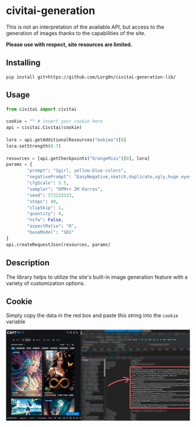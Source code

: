# civitai-generation

This is not an interpretation of the available API, but access to the generation of images thanks to the capabilities of the site.

**Please use with respect, site resources are limited.**

## Installing
```
pip install git+https://github.com/Lorg0n/civitai-generation-lib/
```

## Usage
```python
from civitai import civitai

cookie = "" # insert your cookie here
api = civitai.Civitai(cookie)

lora = api.getAdditionalResources("makima")[0]
lora.setStrength(0.7)

resources = [api.getCheckpoints("OrangeMixs")[0], lora]
params = {
        "prompt": "1girl, yellow-blue colors",
        "negativePrompt": "EasyNegative,sketch,duplicate,ugly,huge eyesm, nsfw",
        "cfgScale": 5.5,
        "sampler": "DPM++ 2M Karras",
        "seed": 372223333,
        "steps": 40,
        "clipSkip": 1,
        "quantity": 4,
        "nsfw": False,
        "aspectRatio": "0",
        "baseModel": "SD1"
}
api.createRequestJson(resources, params)
```

## Description
The library helps to utilize the site's built-in image generation feature with a variety of customization options.

## Cookie
Simply copy the data in the red box and paste this string into the `cookie` variable

![img.png](assets/img.png)